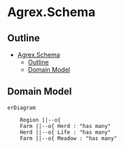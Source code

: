 # Agrex.Schema

## Outline

- [Agrex.Schema](#agrexschema)
  - [Outline](#outline)
  - [Domain Model](#domain-model)


## Domain Model

```mermaid
erDiagram

    Region ||--o{ 
    Farm ||--o{ Herd : "has many"
    Herd ||--o{ Life : "has many"
    Farm ||--o{ Meadow : "has many"



```